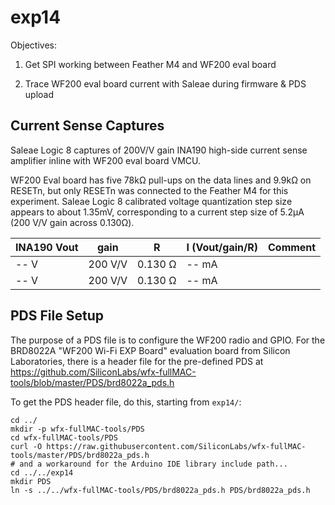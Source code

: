 # exp14

Objectives:

1. Get SPI working between Feather M4 and WF200 eval board

2. Trace WF200 eval board current with Saleae during firmware & PDS upload


## Current Sense Captures

Saleae Logic 8 captures of 200V/V gain INA190 high-side current sense amplifier
inline with WF200 eval board VMCU.

WF200 Eval board has five 78kΩ pull-ups on the data lines and 9.9kΩ on RESETn,
but only RESETn was connected to the Feather M4 for this experiment. Saleae
Logic 8 calibrated voltage quantization step size appears to about 1.35mV,
corresponding to a current step size of 5.2µA (200 V/V gain across 0.130Ω).

| INA190 Vout | gain    | R       | I (Vout/gain/R) | Comment                            |
|-------------|---------|---------|-----------------|------------------------------------|
| -- V        | 200 V/V | 0.130 Ω | -- mA           |                                    |
| -- V        | 200 V/V | 0.130 Ω | -- mA           |                                    |

<!--
![current sense capture](current_sense_capture.png)


## Console Log 1 (clang stdout)

This uses the zero-buf branch of samblenny/wfx-fullMAC-driver at commit
[54842b4](https://github.com/samblenny/wfx-fullMAC-driver/commit/54842b4931d10a7119db337ba30ed2ff5dd6d959)

See [console_log_1.txt](console_log_1.txt)


## Console Log 2 (Arduino serial monitor)

This uses the zero-buf branch of samblenny/wfx-fullMAC-driver at commit
[54842b4](https://github.com/samblenny/wfx-fullMAC-driver/commit/54842b4931d10a7119db337ba30ed2ff5dd6d959)

See [console_log_2_arduino.txt](console_log_2.txt)


## Console Log Diff

See [console_log_diff.txt](console_log_diff.txt)
-->

## PDS File Setup

The purpose of a PDS file is to configure the WF200 radio and GPIO. For the
BRD8022A "WF200 Wi-Fi EXP Board" evaluation board from Silicon Laboratories,
there is a header file for the pre-defined PDS at
https://github.com/SiliconLabs/wfx-fullMAC-tools/blob/master/PDS/brd8022a_pds.h

To get the PDS header file, do this, starting from `exp14/`:
```
cd ../
mkdir -p wfx-fullMAC-tools/PDS
cd wfx-fullMAC-tools/PDS
curl -O https://raw.githubusercontent.com/SiliconLabs/wfx-fullMAC-tools/master/PDS/brd8022a_pds.h
# and a workaround for the Arduino IDE library include path...
cd ../../exp14
mkdir PDS
ln -s ../../wfx-fullMAC-tools/PDS/brd8022a_pds.h PDS/brd8022a_pds.h
```
